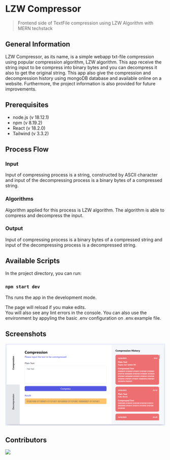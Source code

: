 # LZW Compressor
> Frontend side of TextFile compression using LZW Algorithm with MERN techstack

## General Information
LZW Compressor, as its name, is a simple webapp txt-file compression using popular compression algorithm, LZW algorithm. This app receive the string input to be compress into binary bytes and you can decompress it also to get the original string. This app also give the compression and decompression history using mongoDB database and available online on a website. Furthermore, the project information is also provided for future improvements.

## Prerequisites
- node.js (v 18.12.1)
- npm (v 8.19.2)
- React (v 18.2.0)
- Tailwind (v 3.3.2)

## Process Flow
### Input
Input of compressing process is a string, constructed by ASCII character and input of the decompressing process is a binary bytes of a compressed string.
### Algorithms
Algorithm applied for this process is LZW algorithm. The algorithm is able to compress and decompress the input.
### Output
Input of compressing process is a binary bytes of a compressed string and input of the decompressing process is a decompressed string.

## Available Scripts
In the project directory, you can run:

### `npm start dev`

Ths runs the app in the development mode.

The page will reload if you make edits.<br />
You will also see any lint errors in the console. You can also use the environment by appyling the basic .env configuration on .env.example file.

## Screenshots
![demo1](img/screenshot1.PNG)

## Contributors
<a href = "https://github.com/mikeleo03/markdown-editor/graphs/contributors">
  <img src = "https://contrib.rocks/image?repo=mikeleo03/markdown-editor"/>
</a>